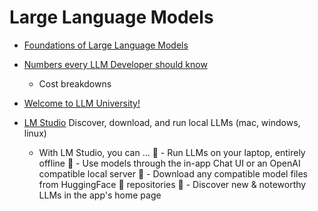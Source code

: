 Large Language Models
=====================

* [Foundations of Large Language Models](https://arxiv.org/abs/2501.09223)

* [Numbers every LLM Developer should know](https://github.com/ray-project/llm-numbers)
    * Cost breakdowns
* [Welcome to LLM University!](https://docs.cohere.com/docs/llmu)

* [LM Studio](https://lmstudio.ai/) Discover, download, and run local LLMs (mac, windows, linux)
    * With LM Studio, you can ...
        🤖 - Run LLMs on your laptop, entirely offline
        👾 - Use models through the in-app Chat UI or an OpenAI compatible local server
        📂 - Download any compatible model files from HuggingFace 🤗 repositories
        🔭 - Discover new & noteworthy LLMs in the app's home page
